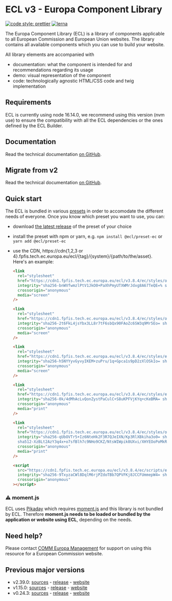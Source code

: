 # ECL v3 - Europa Component Library

[![code style: prettier](https://img.shields.io/badge/code_style-prettier-ff69b4.svg?style=flat-square)](https://github.com/prettier/prettier)
[![lerna](https://img.shields.io/badge/maintained%20with-lerna-cc00ff.svg)](https://lernajs.io/)

The Europa Component Library (ECL) is a library of components applicable to all European Commission and European Union websites. The library contains all available components which you can use to build your website.

All library elements are accompanied with

- documentation: what the component is intended for and recommendations regarding its usage
- demo: visual representation of the component
- code: technologically agnostic HTML/CSS code and twig implementation

## Requirements

ECL is currently using node 16.14.0, we recommend using this version (nvm use) to ensure the compatibility with all the ECL dependencies or the ones defined by the ECL Builder.

## Documentation

Read the technical documentation [on GitHub](docs/README.md).

## Migrate from v2

Read the technical documentation [on GitHub](docs/Migrating-v3.md).

## Quick start

The ECL is bundled in various [presets](docs/presets.md) in order to accomodate the different needs of everyone. Once you know which preset you want to use, you can:

- download [the latest release](https://github.com/ec-europa/europa-component-library/releases/latest) of the preset of your choice
- install the preset with npm or yarn, e.g. `npm install @ecl/preset-ec` or `yarn add @ecl/preset-ec`
- use the CDN, https://cdn{1,2,3 or 4}.fpfis.tech.ec.europa.eu/ecl/{tag}/{system}/{path/to/the/asset}. Here's an example:

  ```html
  <link
    rel="stylesheet"
    href="https://cdn1.fpfis.tech.ec.europa.eu/ecl/v3.8.4/ec/styles/optional/ecl-ec-default.css"
    integrity="sha256-bnWVfwmzlPtV1JkO0+PaXhPmyUTXWMrJdxg8A67TeQE=% sha384-euS0TzHytrJIu4LSOphT/RUKyOQIc2QIh9DhrhQeJdtXB5ZeAM/dSRpS6qMhyDYA% sha512-l8inDi/r7uEVbUZjhK13fYSVCyJgfnJVb8mY9y/AG9IwLhL96rsKAw63PpWUCgOJao28Arpe7Az7RmbRI7WMRg==%"
    crossorigin="anonymous"
    media="screen"
  />
  ```

  ```html
  <link
    rel="stylesheet"
    href="https://cdn1.fpfis.tech.ec.europa.eu/ecl/v3.8.4/ec/styles/optional/ecl-reset.css"
    integrity="sha256-2t6FkL4jsYbx3LL8r7tF6sbQx90FAoZc6SW3q9Mr5Eo= sha384-LI+O1qg565lW3UKsSx4rM+5YG/WgRdWLS79kBldnCmWh2HuqfWsmP7Q5bizy9x3f sha512-XNu6mQoO8efIj0vm+cwUkyh6WOFtbbROEOPVAROKVJJvu3SGHXD5uOOFiL6Sl1/PgVmV6xPCfi8mN0C8uyWtUQ=="
    crossorigin="anonymous"
    media="screen"
  />
  ```

  ```html
  <link
    rel="stylesheet"
    href="https://cdn1.fpfis.tech.ec.europa.eu/ecl/v3.8.4/ec/styles/ecl-ec.css"
    integrity="sha256-h5NYYyvGyvyIKEM+zuPru/1q+Gpca1s9pD2zXlOSkIo= sha384-7ztV6EzVTUCl7SU5DvQIqS4bGU2YJAxYjd+I8l2WaqKwk7qq9XOFExsQyd6XFJ6d sha512-OTKv/Z3gDNw6xc+YVe6s+cdO4Qi9nHIP8uTB70Wq6YJpwwsQsC4+t/RCGAtSVFNAgQGBnN4nwWTesEI04GdYcQ=="
    crossorigin="anonymous"
    media="screen"
  />
  ```

  ```html
  <link
    rel="stylesheet"
    href="https://cdn1.fpfis.tech.ec.europa.eu/ecl/v3.8.4/ec/styles/ecl-ec-print.css"
    integrity="sha256-0k/4dMhAcLvQonZystPaCulC+S8uKPFVjKYq+cKeBMA= sha384-CwmL7zQ0C0To3ON6jVD3vi5m3cxFCsMGlc4/EjM79FR84wQ0km/LlNxtmVBc96I1 sha512-CWh8gttOoU/C3dwLm1wzKhEyA4vgHiqNG2+nRQm7lwkO8OIOLqiTmS8FAq1AzH3fR7yOuEx6RMqAuc05eEKZ3A=="
    crossorigin="anonymous"
    media="print"
  />
  ```

  ```html
  <link
    rel="stylesheet"
    href="https://cdn1.fpfis.tech.ec.europa.eu/ecl/v3.8.4/ec/styles/optional/ecl-ec-default-print.css"
    integrity="sha256-qUbOVTr5+Iz6NteHk2F3R7QJeIXN/Kp3RlXBkiha3o0= sha384-RGr8PRRZaBSWRaK/h+yjHJTGNUsjwB/BAlLDO7Y2fHoEGwRJuDZprdodKLBE7z2Z
    sha512-XzBLt2AzY3q4x+o7sfBlh7c9NHo9CKZ/NtsWIWpik0UXvi/XHYEOoPoMkRe8E12rvoB0qvcnhru4V4qrPAO+Iw=="
    crossorigin="anonymous"
    media="print"
  />
  ```

  ```html
  <script
    src="https://cdn1.fpfis.tech.ec.europa.eu/ecl/v3.8.4/ec/scripts/ecl-ec.js"
    integrity="sha256-9TxyzaCWl8DqlM6rjPZdoTBb7QPVFKj8JCCFUmmepW4= sha384-tERD/va46HqB+D3g1RV9uIWo9FHT+KGC8wiC2rCkDukh6L2FvjaC2naUy89SIHBh sha512-ZkY/9VwQ3JbZMuYeRruID1o5sBBEpIM6HYnspTYPCiM6rkGKnjYX0TsG69RfnUULLdxp6L8xO+iK8uwiRTGl2Q=="
    crossorigin="anonymous"
  ></script>
  ```

### :warning: moment.js

ECL uses [Pikaday](https://github.com/Pikaday/Pikaday) which requires [moment.js](https://momentjs.com/) and this library is not bundled by ECL.
Therefore **moment.js needs to be loaded or bundled by the application or website using ECL**, depending on the needs.

## Need help?

Please contact [COMM Europa Management](mailto:Europamanagement@ec.europa.eu) for support on using this resource for a European Commission website.

## Previous major versions

- v2.39.0: [sources](https://github.com/ec-europa/europa-component-library/tree/v2) - [release](https://github.com/ec-europa/europa-component-library/releases/tag/v2.39.0) - [website](https://ec.europa.eu/component-library/v2.39.0/)
- v1.15.0: [sources](https://github.com/ec-europa/europa-component-library/tree/v1) - [release](https://github.com/ec-europa/europa-component-library/releases/tag/v1.15.0) - [website](https://ec.europa.eu/component-library/v1.15.0/)
- v0.24.3: [sources](https://github.com/ec-europa/europa-component-library/tree/v0) - [release](https://github.com/ec-europa/europa-component-library/releases/tag/v0.24.3) - [website](https://ec.europa.eu/component-library/v0.24.3/)
